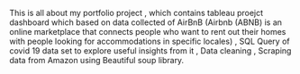 This is all about my portfolio project , which contains tableau proejct dashboard which based on data collected of AirBnB (Airbnb (ABNB) is an online marketplace that connects people who want to rent out their homes with people looking for accommodations in specific locales) , SQL Query of covid 19 data set to explore useful insights from it , Data cleaning , Scraping data from Amazon using Beautiful soup library. 
